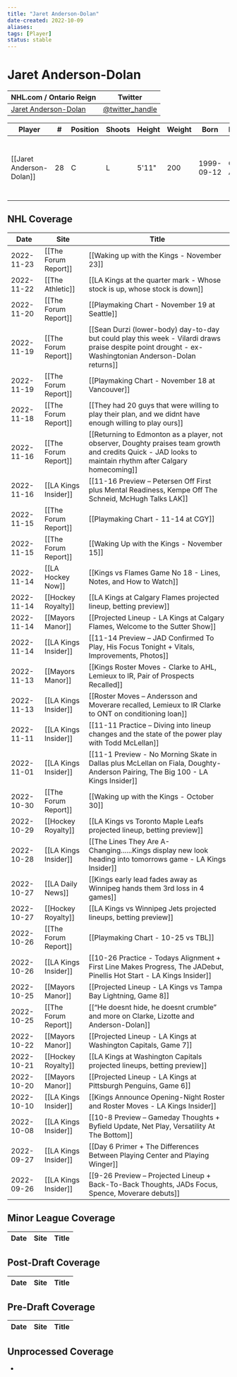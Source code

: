 ```yaml
---
title: "Jaret Anderson-Dolan"
date-created: 2022-10-09
aliases: 
tags: [Player]
status: stable
---
```


# Jaret Anderson-Dolan

| NHL.com / Ontario Reign                                                         | Twitter                                 |
| ------------------------------------------------------------------------------- | --------------------------------------- |
| [Jaret Anderson-Dolan](https://www.nhl.com/player/jaret-anderson-dolan-8479994) | [@twitter_handle](https://twitter.com/) |

| Player                   | \#  | Position | Shoots | Height | Weight | Born       | Birthplace       | Draft |
| ------------------------ | --- | -------- | ------ | ------ | ------ | ---------- | ---------------- | ----- |
| [[Jaret Anderson-Dolan]] | 28  | C        | L      | 5'11"  | 200    | 1999-09-12 | Calgary, AB, CAN | 2017 LAK, 2nd rd, 10th pk (41st overall)      |



## NHL  Coverage
| Date       | Site                 | Title                                                                                                                       |
| ---------- | -------------------- | --------------------------------------------------------------------------------------------------------------------------- |
| 2022-11-23 | [[The Forum Report]] | [[Waking up with the Kings - November 23]] |
| 2022-11-22 | [[The Athletic]] | [[LA Kings at the quarter mark - Whose stock is up, whose stock is down]] |
| 2022-11-20 | [[The Forum Report]] | [[Playmaking Chart - November 19 at Seattle]] |
| 2022-11-19 | [[The Forum Report]] | [[Sean Durzi (lower-body) day-to-day but could play this week - Vilardi draws praise despite point drought - ex-Washingtonian Anderson-Dolan returns]] |
| 2022-11-19 | [[The Forum Report]] | [[Playmaking Chart - November 18 at Vancouver]] |
| 2022-11-18 | [[The Forum Report]] | [[They had 20 guys that were willing to play their plan, and we didnt have enough willing to play ours]] |
| 2022-11-16 | [[The Forum Report]] | [[Returning to Edmonton as a player, not observer, Doughty praises team growth and credits Quick - JAD looks to maintain rhythm after Calgary homecoming]] |
| 2022-11-16 | [[LA Kings Insider]] | [[11-16 Preview – Petersen Off First plus Mental Readiness, Kempe Off The Schneid, McHugh Talks LAK]]                       |
| 2022-11-15 | [[The Forum Report]] | [[Playmaking Chart - 11-14 at CGY]]                                                                                         |
| 2022-11-15 | [[The Forum Report]] | [[Waking Up with the Kings - November 15]]                                                                                  |
| 2022-11-14 | [[LA Hockey Now]]    | [[Kings vs Flames Game No 18 - Lines, Notes, and How to Watch]]                                                             |
| 2022-11-14 | [[Hockey Royalty]]   | [[LA Kings at Calgary Flames projected lineup, betting preview]]                                                            |
| 2022-11-14 | [[Mayors Manor]]     | [[Projected Lineup - LA Kings at Calgary Flames, Welcome to the Sutter Show]]                                               |
| 2022-11-14 | [[LA Kings Insider]] | [[11-14 Preview – JAD Confirmed To Play, His Focus Tonight + Vitals, Improvements, Photos]]                                 |
| 2022-11-13 | [[Mayors Manor]]     | [[Kings Roster Moves - Clarke to AHL, Lemieux to IR, Pair of Prospects Recalled]]                                           |
| 2022-11-13 | [[LA Kings Insider]] | [[Roster Moves – Andersson and Moverare recalled, Lemieux to IR Clarke to ONT on conditioning loan]]                        |
| 2022-11-11 | [[LA Kings Insider]] | [[11-11 Practice – Diving into lineup changes and the state of the power play with Todd McLellan]]                          |
| 2022-11-01 | [[LA Kings Insider]] | [[11-1 Preview - No Morning Skate in Dallas plus McLellan on Fiala, Doughty-Anderson Pairing, The Big 100 - LA Kings Insider]] |
| 2022-10-30 | [[The Forum Report]] | [[Waking up with the Kings - October 30]]                                                                                   |
| 2022-10-29 | [[Hockey Royalty]]   | [[LA Kings vs Toronto Maple Leafs projected lineup, betting preview]]                                                       |
| 2022-10-28 | [[LA Kings Insider]] | [[The Lines They Are A-Changing......Kings display new look heading into tomorrows game - LA Kings Insider]]                |
| 2022-10-27 | [[LA Daily News]]    | [[Kings early lead fades away as Winnipeg hands them 3rd loss in 4 games]]                                                  |
| 2022-10-27 | [[Hockey Royalty]]   | [[LA Kings vs Winnipeg Jets projected lineups, betting preview]]                                                            |
| 2022-10-26 | [[The Forum Report]] | [[Playmaking Chart - 10-25 vs TBL]]                                                                                         |
| 2022-10-26 | [[LA Kings Insider]] | [[10-26 Practice - Todays Alignment + First Line Makes Progress, The JADebut, Pinellis Hot Start - LA Kings Insider]]       |
| 2022-10-25 | [[Mayors Manor]]     | [[Projected Lineup - LA Kings vs Tampa Bay Lightning, Game 8]]                                                              |
| 2022-10-25 | [[The Forum Report]] | [[“He doesnt hide, he doesnt crumble” and more on Clarke, Lizotte and Anderson-Dolan]]                                      |
| 2022-10-22 | [[Mayors Manor]]     | [[Projected Lineup - LA Kings at Washington Capitals, Game 7]]                                                              |
| 2022-10-21 | [[Hockey Royalty]]   | [[LA Kings at Washington Capitals projected lineups, betting preview]]                                                      |
| 2022-10-20 | [[Mayors Manor]]     | [[Projected Lineup - LA Kings at Pittsburgh Penguins, Game 6]]                                                              |
| 2022-10-10 | [[LA Kings Insider]] | [[Kings Announce Opening-Night Roster and Roster Moves - LA Kings Insider]]                                                 |
| 2022-10-08 | [[LA Kings Insider]] | [[10-8 Preview – Gameday Thoughts + Byfield Update, Net Play, Versatility At The Bottom]]                                   |
| 2022-09-27 | [[LA Kings Insider]] | [[Day 6 Primer + The Differences Between Playing Center and Playing Winger]]                                                |
| 2022-09-26 | [[LA Kings Insider]] | [[9-26 Preview – Projected Lineup + Back-To-Back Thoughts, JADs Focus, Spence, Moverare debuts]] |


## Minor League Coverage
Date | Site |  Title
---|---|---



## Post-Draft Coverage
Date | Site |  Title
---|---|---



## Pre-Draft Coverage
Date | Site |  Title
---|---|---


## Unprocessed Coverage
- 
